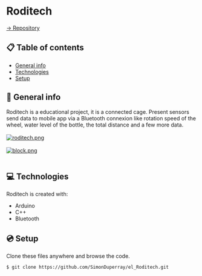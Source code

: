 # Roditech

[-> Repository](https://github.com/SimonDuperray/el_Roditech)

## :clipboard: Table of contents
* [General info](#general-info)
* [Technologies](#technologies)
* [Setup](#setup)

## :page_facing_up: General info
Roditech is a educational project, it is a connected cage. Present sensors send data to mobile app via a Bluetooth connexion like rotation speed of the wheel, water level of the bottle, the total distance and a few more data.<br><br>
[![roditech.png](https://i.postimg.cc/mgDcbg1L/roditech.png)](https://postimg.cc/WhBp8j7C)<br><br>
[![block.png](https://i.postimg.cc/YCg5L1Wb/block.png)](https://postimg.cc/G4L7ZTzy)<br><br>
	
## :computer: Technologies
Roditech is created with:
* Arduino
* C++
* Bluetooth
	
## :cd: Setup
Clone these files anywhere and browse the code.
```batch
$ git clone https://github.com/SimonDuperray/el_Roditech.git
```
